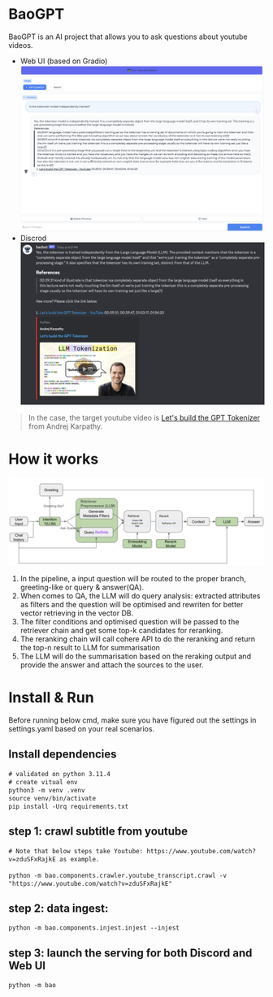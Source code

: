 # BaoGPT

BaoGPT is an AI project that allows you to ask questions about youtube videos.

* Web UI (based on Gradio)
![Gradio Web UI](/gradio-ui.png)
* Discrod
![Discord](discord.png)

> In the case, the target youtube video is [Let's build the GPT Tokenizer](https://www.youtube.com/watch?v=zduSFxRajkE) from Andrej Karpathy.

# How it works
![RAG Diagram](rag-framework.png)
1. In the pipeline, a input question will be routed to the proper branch, greeting-like or query & answer(QA). 
2. When comes to QA, the LLM will do query analysis: extracted attributes as filters and the question will be optimised and rewriten for better vector retrieving in the vector DB. 
3. The filter conditions and optimised question will be passed to the retriever chain and get some top-k candidates for reranking.
4. The reranking chain will call cohere API to do the reranking and return the top-n result to LLM for summarisation 
5. The LLM will do the summarisation based on the reraking output and provide the answer and attach the sources to the user.
# Install & Run
Before running below cmd, make sure you have figured out the settings in settings.yaml based on your real scenarios.

## Install dependencies
```
# validated on python 3.11.4
# create vitual env 
python3 -m venv .venv
source venv/bin/activate
pip install -Urq requirements.txt
```

## step 1: crawl subtitle from youtube

```
# Note that below steps take Youtube: https://www.youtube.com/watch?v=zduSFxRajkE as example.

python -m bao.components.crawler.youtube_transcript.crawl -v "https://www.youtube.com/watch?v=zduSFxRajkE"
```
## step 2: data ingest:

```
python -m bao.components.injest.injest --injest
```

## step 3: launch the serving for both Discord and Web UI

```
python -m bao
```
